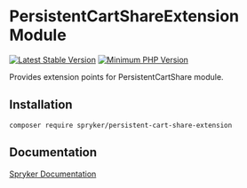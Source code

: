 # PersistentCartShareExtension Module
[![Latest Stable Version](https://poser.pugx.org/spryker/persistent-cart-share-extension/v/stable.svg)](https://packagist.org/packages/spryker/persistent-cart-share-extension)
[![Minimum PHP Version](https://img.shields.io/badge/php-%3E%3D%207.4-8892BF.svg)](https://php.net/)

Provides extension points for PersistentCartShare module.

## Installation

```
composer require spryker/persistent-cart-share-extension
```

## Documentation

[Spryker Documentation](https://documentation.spryker.com)
